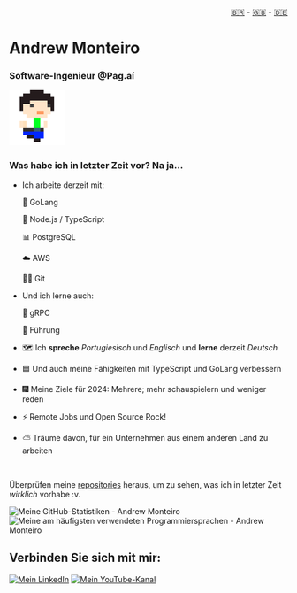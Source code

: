 <p align="right">
  <a href="README.pt.md">🇧🇷</a> - <a href="README.md">🇬🇧</a> - <a href="README.de.md">🇩🇪</a>
</p>

# Andrew Monteiro

### Software-Ingenieur @Pag.aí

<img src="https://raw.githubusercontent.com/Andrew-2609/mec-man/main/logo-gif.gif" alt="Mec-Man logo" width="100" height="100" />

### Was habe ich in letzter Zeit vor? Na ja...

- Ich arbeite derzeit mit:

  🐹 GoLang

  🤖 Node.js / TypeScript

  📊 PostgreSQL

  ☁️ AWS

  👨‍💻 Git

- Und ich lerne auch:

  📡 gRPC

  🥇 Führung

- 🗺 Ich **spreche** *Portugiesisch* und *Englisch* und **lerne** derzeit *Deutsch*
- 🟦 Und auch meine Fähigkeiten mit TypeScript und GoLang verbessern
- 🎆 Meine Ziele für 2024: Mehrere; mehr schauspielern und weniger reden
- ⚡ Remote Jobs und Open Source Rock!
- ⛅ Träume davon, für ein Unternehmen aus einem anderen Land zu arbeiten

<br/>

Überprüfen meine [repositories](https://github.com/Andrew-2609?tab=repositories) heraus, um zu sehen, was ich in letzter Zeit *wirklich* vorhabe :v.

<p align="left">
 <img alt="Meine GitHub-Statistiken - Andrew Monteiro" src="https://github-readme-stats.vercel.app/api?username=andrew-2609&show_icons=true&hide_border=true&theme=tokyonight&locale=de" height="190"> 
 <img alt="Meine am häufigsten verwendeten Programmiersprachen - Andrew Monteiro" src="https://github-readme-stats.vercel.app/api/top-langs/?username=andrew-2609&layout=compact&hide_border=true&langs_count=8&theme=tokyonight&exclude_repo=Eccezionale-MVC,CorporacaoUmbrella,diversos,projetos&locale=de">
</p>

## Verbinden Sie sich mit mir:
<a href="https://www.linkedin.com/in/andrew-2609/" target="_blank"><img alt="Mein LinkedIn" src="https://img.shields.io/badge/-LinkedIn-%230077B5?style=for-the-badge&logo=linkedin&logoColor=white"></a>
<a href="https://www.youtube.com/channel/UCmQ39rZeUW3dxMiSjm6YX7Q" target="_blank"><img alt="Mein YouTube-Kanal" src="https://img.shields.io/badge/YouTube-FF0000?style=for-the-badge&logo=youtube&logoColor=white"></a>
